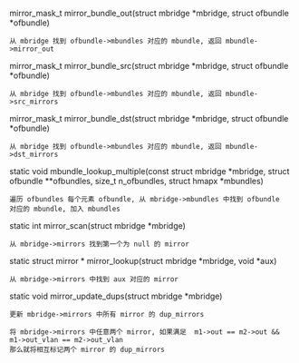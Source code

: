 mirror_mask_t mirror_bundle_out(struct mbridge *mbridge, struct ofbundle *ofbundle)

    从 mbridge 找到 ofbundle->mbundles 对应的 mbundle, 返回 mbundle->mirror_out

mirror_mask_t mirror_bundle_src(struct mbridge *mbridge, struct ofbundle *ofbundle)

    从 mbridge 找到 ofbundle->mbundles 对应的 mbundle, 返回 mbundle->src_mirrors

mirror_mask_t mirror_bundle_dst(struct mbridge *mbridge, struct ofbundle *ofbundle)

    从 mbridge 找到 ofbundle->mbundles 对应的 mbundle, 返回 mbundle->dst_mirrors

static void mbundle_lookup_multiple(const struct mbridge *mbridge,
        struct ofbundle **ofbundles, size_t n_ofbundles, struct hmapx *mbundles)

    遍历 ofbundles 每个元素 ofbundle, 从 mbridge->mbundles 中找到 ofbundle
    对应的 mbundle, 加入 mbundles

static int mirror_scan(struct mbridge *mbridge)

    从 mbridge->mirrors 找到第一个为 null 的 mirror

static struct mirror * mirror_lookup(struct mbridge *mbridge, void *aux)

    从 mbridge->mirrors 中找到 aux 对应的 mirror

static void mirror_update_dups(struct mbridge *mbridge)

    更新 mbridge->mirrors 中所有 mirror 的 dup_mirrors

    将 mbridge->mirrors 中任意两个 mirror, 如果满足  m1->out == m2->out && m1->out_vlan == m2->out_vlan
    那么就将相互标记两个 mirror 的 dup_mirrors
